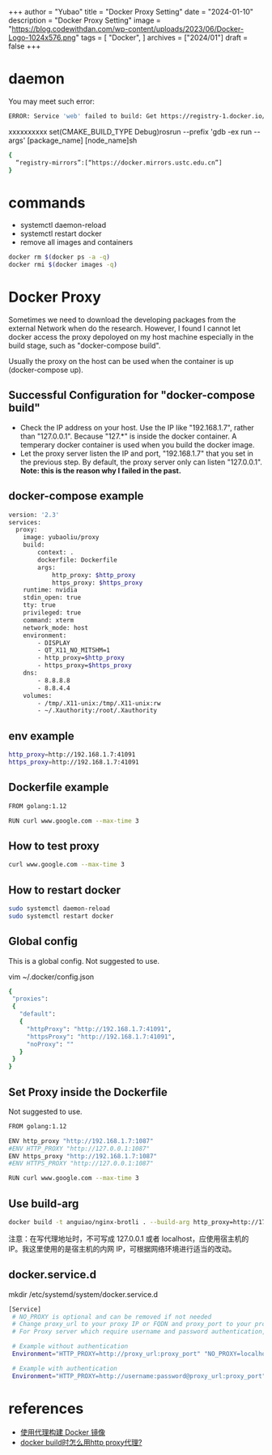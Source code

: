 +++
author = "Yubao"
title = "Docker Proxy Setting"
date = "2024-01-10"
description = "Docker Proxy Setting"
image =  "https://blog.codewithdan.com/wp-content/uploads/2023/06/Docker-Logo-1024x576.png"
tags = [
"Docker",
]
archives = ["2024/01"]
draft = false
+++

# daemon

You may meet such error:

```sh
ERROR: Service 'web' failed to build: Get https://registry-1.docker.io/v2/library/python/manifests/2.7: net/http: TLS handshake timeout
```

xxxxxxxxxx set(CMAKE_BUILD_TYPE Debug)​rosrun --prefix 'gdb -ex run --args' [package_name] [node_name]sh

```sh
{
  “registry-mirrors”:[“https://docker.mirrors.ustc.edu.cn”]
}
```

# commands

*   systemctl daemon-reload
*   systemctl restart docker
*   remove all images and containers

```sh
docker rm $(docker ps -a -q)
docker rmi $(docker images -q)
```

# Docker Proxy

Sometimes we need to download the developing packages from the external Network when do the research.
However, I found I cannot let docker access the proxy depoloyed on my host machine especially in the build stage, such as "docker-compose build".

Usually the proxy on the host can be used when the container is up (docker-compose up).

## Successful Configuration for "docker-compose build"

*   Check the IP address on your host. Use the IP like "192.168.1.7", rather than "127.0.0.1". Because "127.\*" is inside the docker container. A temperary docker container is used when you build the docker image.
*   Let the proxy server listen the IP and port, "192.168.1.7"  that you set in the previous step. By default, the proxy server only can listen "127.0.0.1". **Note: this is the reason why I failed in the past.**

## docker-compose example

```sh
version: '2.3'
services:
  proxy:
    image: yubaoliu/proxy
    build:
        context: .
        dockerfile: Dockerfile
        args:
            http_proxy: $http_proxy
            https_proxy: $https_proxy
    runtime: nvidia
    stdin_open: true
    tty: true
    privileged: true
    command: xterm
    network_mode: host
    environment:
        - DISPLAY
        - QT_X11_NO_MITSHM=1
        - http_proxy=$http_proxy
        - https_proxy=$https_proxy
    dns:
        - 8.8.8.8
        - 8.8.4.4
    volumes:
        - /tmp/.X11-unix:/tmp/.X11-unix:rw
        - ~/.Xauthority:/root/.Xauthority
```

## env example

```sh
http_proxy=http://192.168.1.7:41091
https_proxy=http://192.168.1.7:41091
```

## Dockerfile example

```sh
FROM golang:1.12

RUN curl www.google.com --max-time 3
```

## How to test proxy

```sh
curl www.google.com --max-time 3
```

## How to restart docker

```sh
sudo systemctl daemon-reload
sudo systemctl restart docker
```

## Global config

This is a global config. Not suggested to use.

vim ~/.docker/config.json

```sh
{
 "proxies":
 {
   "default":
   {
     "httpProxy": "http://192.168.1.7:41091",
     "httpsProxy": "http://192.168.1.7:41091",
     "noProxy": ""
   }
 }
}
```

## Set Proxy inside the  Dockerfile

Not suggested to use.

```sh
FROM golang:1.12

ENV http_proxy "http://192.168.1.7:1087"
#ENV HTTP_PROXY "http://127.0.0.1:1087"
ENV https_proxy "http://192.168.1.7:1087"
#ENV HTTPS_PROXY "http://127.0.0.1:1087"

RUN curl www.google.com --max-time 3
```

## Use build-arg

```sh
docker build -t anguiao/nginx-brotli . --build-arg http_proxy=http://172.21.0.9:8118 --build-arg https_proxy=http://172.21.0.9:8118
```

注意：在写代理地址时，不可写成 127.0.0.1 或者 localhost，应使用宿主机的 IP。我这里使用的是宿主机的内网 IP，可根据网络环境进行适当的改动。

## docker.service.d

mkdir /etc/systemd/system/docker.service.d

```sh
[Service]
 # NO_PROXY is optional and can be removed if not needed
 # Change proxy_url to your proxy IP or FQDN and proxy_port to your proxy port
 # For Proxy server which require username and password authentication, just add the proper username and password to the URL. (see example below)

 # Example without authentication
 Environment="HTTP_PROXY=http://proxy_url:proxy_port" "NO_PROXY=localhost,127.0.0.0/8"

 # Example with authentication
 Environment="HTTP_PROXY=http://username:password@proxy_url:proxy_port" "NO_PROXY=localhost,127.0.0.0/8"
```

# references

*   [使用代理构建 Docker 镜像](https://blog.anguiao.com/archives/use-proxy-when-building-docker-image.html)
*   [docker build时怎么用http proxy代理?](https://segmentfault.com/q/1010000004613949)
